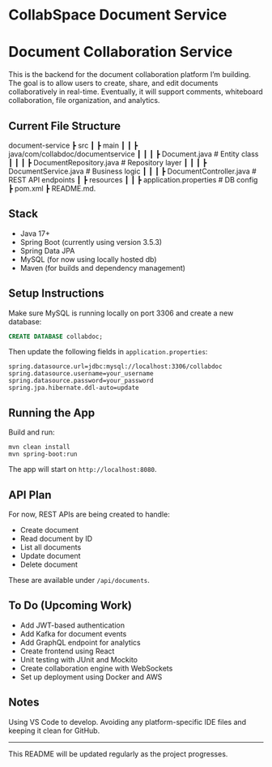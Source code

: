 # CollabSpace Document Service 

# Document Collaboration Service

This is the backend for the document collaboration platform I’m building. The goal is to allow users to create, share, and edit documents collaboratively in real-time. Eventually, it will support comments, whiteboard collaboration, file organization, and analytics.

## Current File Structure

document-service
 ┣ src
 ┃ ┣ main
 ┃ ┃ ┣ java/com/collabdoc/documentservice
 ┃ ┃ ┃ ┣ Document.java            # Entity class
 ┃ ┃ ┃ ┣ DocumentRepository.java  # Repository layer
 ┃ ┃ ┃ ┣ DocumentService.java     # Business logic
 ┃ ┃ ┃ ┣ DocumentController.java  # REST API endpoints
 ┃ ┣ resources
 ┃ ┃ ┣ application.properties     # DB config
 ┣ pom.xml
 ┣ README.md.

## Stack

- Java 17+
- Spring Boot (currently using version 3.5.3)
- Spring Data JPA
- MySQL (for now using locally hosted db)
- Maven (for builds and dependency management)

## Setup Instructions

Make sure MySQL is running locally on port 3306 and create a new database:

```sql
CREATE DATABASE collabdoc;
```

Then update the following fields in `application.properties`:

```
spring.datasource.url=jdbc:mysql://localhost:3306/collabdoc
spring.datasource.username=your_username
spring.datasource.password=your_password
spring.jpa.hibernate.ddl-auto=update
```

## Running the App

Build and run:

```
mvn clean install
mvn spring-boot:run
```

The app will start on `http://localhost:8080`.

## API Plan

For now, REST APIs are being created to handle:

- Create document
- Read document by ID
- List all documents
- Update document
- Delete document

These are available under `/api/documents`.

## To Do (Upcoming Work)

- Add JWT-based authentication
- Add Kafka for document events
- Add GraphQL endpoint for analytics
- Create frontend using React
- Unit testing with JUnit and Mockito
- Create collaboration engine with WebSockets
- Set up deployment using Docker and AWS

## Notes

Using VS Code to develop. Avoiding any platform-specific IDE files and keeping it clean for GitHub.


---

This README will be updated regularly as the project progresses.
